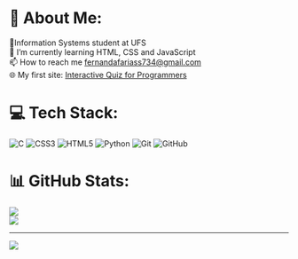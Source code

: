 # 💫 About Me:
📓Information Systems student at UFS<br>🌱 I’m currently learning HTML, CSS and JavaScript<br>📫 How to reach me fernandafariass734@gmail.com<br>🌐 My first site: [Interactive Quiz for Programmers](https://fernandasfarias.github.io/my-first-site/)


# 💻 Tech Stack:
![C](https://img.shields.io/badge/c-%2300599C.svg?style=flat-square&logo=c&logoColor=white) ![CSS3](https://img.shields.io/badge/css3-%231572B6.svg?style=flat-square&logo=css3&logoColor=white) ![HTML5](https://img.shields.io/badge/html5-%23E34F26.svg?style=flat-square&logo=html5&logoColor=white) ![Python](https://img.shields.io/badge/python-3670A0?style=flat-square&logo=python&logoColor=ffdd54) ![Git](https://img.shields.io/badge/git-%23F05033.svg?style=flat-square&logo=git&logoColor=white) ![GitHub](https://img.shields.io/badge/github-%23121011.svg?style=flat-square&logo=github&logoColor=white)
# 📊 GitHub Stats:
![](https://github-readme-stats.vercel.app/api/top-langs/?username=fernandasfarias&theme=dark&hide_border=false&include_all_commits=false&count_private=false&layout=compact)<br>
![](https://github-readme-stats.vercel.app/api?username=fernandasfarias&theme=dark&hide_border=false&include_all_commits=false&count_private=false) 

---
[![](https://visitcount.itsvg.in/api?id=fernandasfarias&icon=0&color=0)](https://visitcount.itsvg.in)
